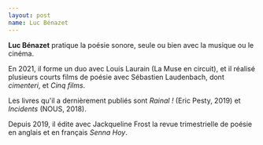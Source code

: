 ```yaml
---
layout: post
name: Luc Bénazet
---
```

**Luc Bénazet** pratique la poésie sonore, seule ou bien avec la musique ou le cinéma.

En 2021, il forme un duo avec Louis Laurain (La Muse en circuit), et il réalisé plusieurs courts films de poésie avec Sébastien Laudenbach, dont *cimenteri*, et *Cinq films*.

Les livres qu'il a dernièrement publiés sont *Rainal !* (Eric Pesty, 2019) et *Incidents* (NOUS, 2018).

Depuis 2019, il édite avec Jackqueline Frost la revue trimestrielle de poésie en anglais et en français *Senna Hoy*.
